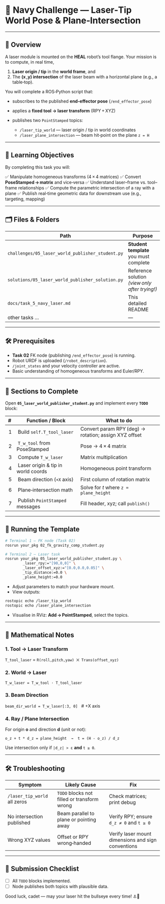 # 🚢 Navy Challenge — Laser‑Tip World Pose & Plane‑Intersection

---

## 📄 Overview

A laser module is mounted on the **HEAL** robot’s tool flange.
Your mission is to compute, in real time,

1. **Laser origin / tip** in the **world frame**, and
2. The **(x ,y) intersection** of the laser beam with a horizontal plane (e.g., a table‑top).

You will complete a ROS‑Python script that:

* subscribes to the published **end‑effector pose** (`/end_effector_pose`)
* applies a **fixed tool → laser transform** (RPY + XYZ)
* publishes two `PointStamped` topics:

  * `/laser_tip_world` — laser origin / tip in world coordinates
  * `/laser_plane_intersection` — beam hit‑point on the plane `z = H`

---

## 🎯 Learning Objectives

By completing this task you will:

✅ Manipulate homogeneous transforms (4 × 4 matrices)
✅ Convert **PoseStamped → matrix** and vice‑versa
✅ Understand laser–frame vs. tool–frame relationships
✅ Compute the parametric intersection of a ray with a plane
✅ Publish real‑time geometric data for downstream use (e.g., targeting, mapping)

---

## 🗂️ Files & Folders

| Path                                             | Purpose                                        |
| ------------------------------------------------ | ---------------------------------------------- |
| `challenges/05_laser_world_publisher_student.py` | **Student template** you must complete         |
| `solutions/05_laser_world_publisher_solution.py` | Reference solution *(view only after trying!)* |
| `docs/task_5_navy_laser.md`                      | This detailed README                           |
| other tasks …                                    | —                                              |

---

## 🛠️ Prerequisites

* **Task 02** FK node (publishing `/end_effector_pose`) is running.
* Robot URDF is uploaded (`/robot_description`).
* `/joint_states` and your velocity controller are active.
* Basic understanding of homogeneous transforms and Euler/RPY.

---

## 🧩 Sections to Complete

Open **`05_laser_world_publisher_student.py`** and implement every **`TODO`** block:

| #  | Function / Block                    | What to do                                            |
| -- | ----------------------------------- | ----------------------------------------------------- |
|  1 |  Build `self.T_tool_laser`          | Convert param RPY (deg) → rotation; assign XYZ offset |
|  2 |  `T_w_tool` from PoseStamped        | Pose → 4 × 4 matrix                                   |
|  3 |  Compute `T_w_laser`                | Matrix multiplication                                 |
|  4 |  Laser origin & tip in world coords | Homogeneous point transform                           |
|  5 |  Beam direction (`+X` axis)         | First column of rotation matrix                       |
|  6 |  Plane‑intersection math            | Solve for *t* where `z = plane_height`                |
|  7 |  Publish `PointStamped` messages    | Fill header, xyz; call `publish()`                    |

---

## 🔧 Running the Template

```bash
# Terminal 1 – FK node (Task 02)
rosrun your_pkg 02_fk_gravity_comp_student.py

# Terminal 2 – Laser task
rosrun your_pkg 05_laser_world_publisher_student.py \
        _laser_rpy:="[90,0,0]" \
        _laser_offset_xyz:="[0.0,0.0,0.05]" \
        _tip_distance:=0.0 \
        _plane_height:=0.0
```

* Adjust parameters to match your hardware mount.
* View outputs:

```bash
rostopic echo /laser_tip_world
rostopic echo /laser_plane_intersection
```

* Visualise in RViz: **Add → PointStamped**, select the topics.

---

## 📜 Mathematical Notes

### 1. Tool → Laser Transform

`T_tool_laser` = `R(roll,pitch,yaw) ⨉ Trans(offset_xyz)`

### 2. World → Laser

`T_w_laser = T_w_tool · T_tool_laser`

### 3. Beam Direction

`beam_dir_world = T_w_laser[:3, 0]`   # +X axis

### 4. Ray / Plane Intersection

For origin **o** and direction **d** (unit or not):

```
o_z + t * d_z = plane_height  →  t = (H - o_z) / d_z
```

Use intersection only if `|d_z| > ε` **and** `t ≥ 0`.

---

## 🛠️ Troubleshooting

| Symptom                      | Likely Cause                                | Fix                                                |
| ---------------------------- | ------------------------------------------- | -------------------------------------------------- |
| `/laser_tip_world` all zeros | `TODO` blocks not filled or transform wrong | Check matrices; print debug                        |
| No intersection published    | Beam parallel to plane or pointing away     | Verify RPY; ensure `d_z ≠ 0` and `t ≥ 0`           |
| Wrong XYZ values             | Offset or RPY wrong‑handed                  | Verify laser mount dimensions and sign conventions |

---

## 🏁 Submission Checklist

* [ ] All `TODO` blocks implemented.
* [ ] Node publishes both topics with plausible data.

Good luck, cadet — may your laser hit the bullseye every time! ⚓🔴
